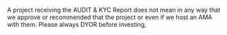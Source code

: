A project receiving the AUDIT & KYC Report does not mean in any way that we approve or recommended that the project or even if we host an AMA with them. Please always DYOR before investing,
